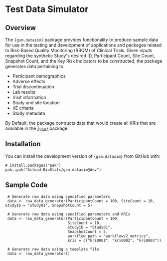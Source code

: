 # Test Data Simulator

## Overview
The `{gsm.datasim}` package provides functionality to produce sample data for use in the testing and development of applications and packages related to Risk-Based Quality Monitoring (RBQM) of Clinical Trials. 
Given inputs regarding the synthetic Study's desired ID, Participant Count, Site Count, Snapshot Count, and the Key Risk Indicators to be constructed, the package generates data pertaining to:

- Participant demographics
- Adverse effects
- Trial discontinuation
- Lab results
- Visit information
- Study and site location
- I/E criteria
- Study metadata

By Default, the package contructs data that would create all KRIs that are available in the [`{gsm}`](https://github.com/Gilead-BioStats/gsm) package.

## Installation
You can install the development version of `{gsm.datasim}` from GitHub with:
```
# install.packages("pak")
pak::pak("Gilead-BioStats/gsm.datasim@dev")
```

## Sample Code
```
 # Generate raw data using specified parameters
 data <- raw_data_generator(ParticipantCount = 100, SiteCount = 10, StudyID = "Study01", SnapshotCount = 5)

 # Generate raw data using specified parameters and KRIs
 data <- raw_data_generator(ParticipantCount = 100,
                            SiteCount = 10,
                            StudyID = "Study01",
                            SnapshotCount = 5,
                            workflow_path = "workflow/2_metrics",
                            kris = c("kri0001", "kri0002", "kri0003"))

 # Generate raw data using a template file
 data <- raw_data_generator()
```
